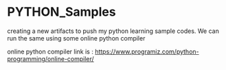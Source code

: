 # PYTHON_Samples
creating a new artifacts to push my python learning sample codes. We can run the same using some online python compiler

online python compiler link is  : https://www.programiz.com/python-programming/online-compiler/
